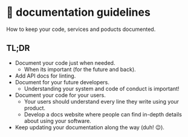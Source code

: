 # 📄 documentation guidelines
How to keep your code, services and poducts documented.

## TL;DR
* Document your code just when needed.
  * When its important (for the future and back).
* Add API docs for linting.
* Document for your future developers.
  * Understanding your system and code of conduct is important! 
* Document your code for your users.
  * Your users should understand every line they write using your product.
  *  Develop a docs website where people can find in-depth details about using your software. 
* Keep updating your documentation along the way (duh! 😉).
